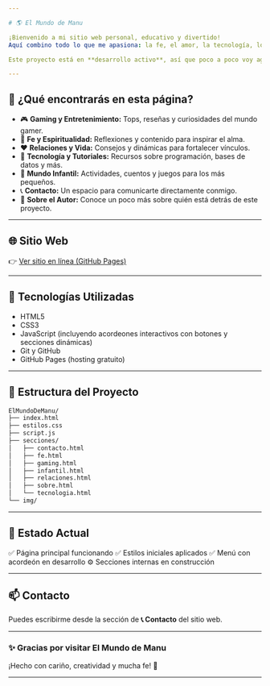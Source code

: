 ```yaml
---

# 🌎 El Mundo de Manu

¡Bienvenido a mi sitio web personal, educativo y divertido!
Aquí combino todo lo que me apasiona: la fe, el amor, la tecnología, los videojuegos y más ❤️🧠🎮

Este proyecto está en **desarrollo activo**, así que poco a poco voy agregando nuevas secciones y funcionalidades.

---
```


## 🧾 ¿Qué encontrarás en esta página?

* 🎮 **Gaming y Entretenimiento:** Tops, reseñas y curiosidades del mundo gamer.
* 🙏 **Fe y Espiritualidad:** Reflexiones y contenido para inspirar el alma.
* ❤️ **Relaciones y Vida:** Consejos y dinámicas para fortalecer vínculos.
* 🧠 **Tecnología y Tutoriales:** Recursos sobre programación, bases de datos y más.
* 🧸 **Mundo Infantil:** Actividades, cuentos y juegos para los más pequeños.
* 📞 **Contacto:** Un espacio para comunicarte directamente conmigo.
* 📝 **Sobre el Autor:** Conoce un poco más sobre quién está detrás de este proyecto.

---

## 🌐 Sitio Web

👉 [Ver sitio en línea (GitHub Pages)](https://manu270422.github.io/elmundodemanu/)

---

## 🚀 Tecnologías Utilizadas

* HTML5
* CSS3
* JavaScript (incluyendo acordeones interactivos con botones y secciones dinámicas)
* Git y GitHub
* GitHub Pages (hosting gratuito)

---

## 📂 Estructura del Proyecto

```bash
ElMundoDeManu/
├── index.html
├── estilos.css
├── script.js
├── secciones/
│   ├── contacto.html
│   ├── fe.html
│   ├── gaming.html
│   ├── infantil.html
│   ├── relaciones.html
│   ├── sobre.html
│   └── tecnologia.html
└── img/
```

---

## 📌 Estado Actual

✅ Página principal funcionando
✅ Estilos iniciales aplicados
✅ Menú con acordeón en desarrollo
⚙️ Secciones internas en construcción

---

## 📫 Contacto

Puedes escribirme desde la sección de **📞 Contacto** del sitio web.

---

### ✨ Gracias por visitar **El Mundo de Manu**

¡Hecho con cariño, creatividad y mucha fe! 🙌

---